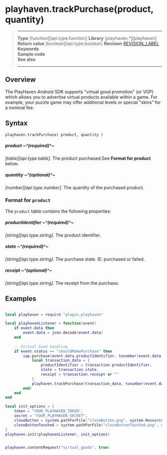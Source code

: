 # playhaven.trackPurchase(product, quantity)

> --------------------- ------------------------------------------------------------------------------------------
> __Type__              [function][api.type.function]
> __Library__           [playhaven.*][playhaven]
> __Return value__      [boolean][api.type.boolean]
> __Revision__          [REVISION_LABEL](REVISION_URL)
> __Keywords__          
> __Sample code__       
> __See also__          
> --------------------- ------------------------------------------------------------------------------------------


## Overview

The PlayHaven Android SDK supports "virtual good promotion" (or VGP) which allows you to advertise virtual products available within a game. For example, your puzzle game may offer additional levels or special "skins" for a nominal fee. 

## Syntax

	playhaven.trackPurchase( product, quantity )

##### product ~^(required)^~
_[table][api.type.table]._ The product purchased.See **Format for product** below.

##### quantity ~^(optional)^~
_[number][api.type.number]._ The quantity of the purchased product.


### Format for `product`

The `product` table contains the following properties:

##### productIdentifier ~^(required)^~
_[string][api.type.string]._ The product identifier.

##### state ~^(required)^~
_[string][api.type.string]._ The purchase state. IE: purchased or failed.

##### receipt ~^(optional)^~
_[string][api.type.string]._ The receipt from the purchase.

## Examples

``````lua

local playhaven = require "plugin.playhaven"

local playhavenListener = function(event)
	if event.data then
		event.data = json.decode(event.data)
	end
	
	-- Virtual Good handling
	if event.status == "shouldMakePurchase" then
		iap.purchase(event.data.productIdentifier, tonumber(event.data.quantity or 1), function(transaction)
			local transaction_data = {
				productIdentifier = transaction.productIdentifier,
				state = transaction.state,
				receipt = transaction.receipt or ""
			}
			playhaven.trackPurchase(transaction_data, tonumber(event.data.quantity or 1))
		end)
	end
end

local init_options = {
	token = "YOUR_PLAYHAVEN_TOKEN",
	secret = "YOUR_PLAYHAVEN_SECRET",
	closeButton = system.pathForFile("closeButton.png", system.ResourceDirectory),
	closeButtonTouched = system.pathForFile("closeButtonTouched.png", system.ResourceDirectory)
}
playhaven.init(playhavenListener, init_options)


playhaven.contentRequest("virtual_goods", true)
``````
